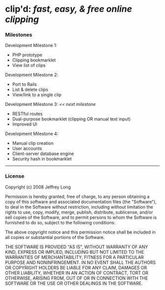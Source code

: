 __clip'd:__ _fast, easy, & free online clipping_
================================================

### Milestones

Development Milestone 1:

* PHP prototype
* Clipping bookmarklet
* View list of clips

Development Milestone 2:

* Port to Rails
* List & delete clips
* View/link to a single clip

Development Milestone 3: _<< next milestone_

* RESTful routes
* Dual-purpose bookmarklet (clipping OR manual text input)
* Improved UI

Development Milestone 4:

* Manual clip creation
* User accounts
* Client-server database engine
* Security hash in bookmarklet

---

### License

Copyright (c) 2008 Jeffrey Long

Permission is hereby granted, free of charge, to any person obtaining a copy
of this software and associated documentation files (the "Software"), to deal
in the Software without restriction, including without limitation the rights
to use, copy, modify, merge, publish, distribute, sublicense, and/or sell
copies of the Software, and to permit persons to whom the Software is
furnished to do so, subject to the following conditions:

The above copyright notice and this permission notice shall be included in
all copies or substantial portions of the Software.

THE SOFTWARE IS PROVIDED "AS IS", WITHOUT WARRANTY OF ANY KIND, EXPRESS OR
IMPLIED, INCLUDING BUT NOT LIMITED TO THE WARRANTIES OF MERCHANTABILITY,
FITNESS FOR A PARTICULAR PURPOSE AND NONINFRINGEMENT. IN NO EVENT SHALL THE
AUTHORS OR COPYRIGHT HOLDERS BE LIABLE FOR ANY CLAIM, DAMAGES OR OTHER
LIABILITY, WHETHER IN AN ACTION OF CONTRACT, TORT OR OTHERWISE, ARISING FROM,
OUT OF OR IN CONNECTION WITH THE SOFTWARE OR THE USE OR OTHER DEALINGS IN
THE SOFTWARE.
